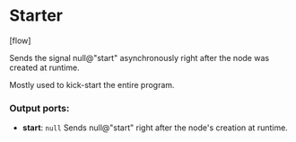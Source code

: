 # Starter

[flow]

Sends the signal null@"start" asynchronously right after the node was created at runtime.

Mostly used to kick-start the entire program.

### Output ports:

* __start__: `null`
    Sends null@"start" right after the node's creation at runtime.



